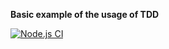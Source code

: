 **Basic example of the usage of TDD**

[![Node.js CI](https://github.com/pinkfloydsito/tdd-demo-mocha/actions/workflows/node.js.yml/badge.svg?branch=master)](https://github.com/pinkfloydsito/tdd-demo-mocha/actions/workflows/node.js.yml)

